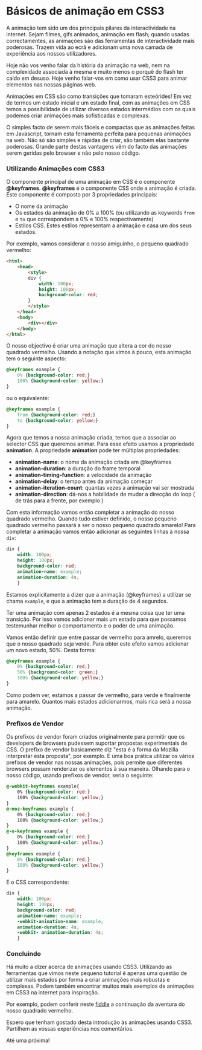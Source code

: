 # Básicos de animação em CSS3

A animação tem sido um dos principais pilares da interactividade na internet. Sejam filmes, gifs animados, animação em flash; quando usadas correctamentes, as animações são das ferramentas de interactividade mais poderosas. Trazem vida ao ecrã e adicionam uma nova camada de experiência aos nossos utilizadores.

Hoje não vos venho falar da história da animação na web, nem na complexidade associada à mesma e muito menos o porquê do flash ter caído em desuso. Hoje venho falar-vos em como usar CSS3 para animar elementos nas nossas páginas web.

Animações em CSS são como transições que tomaram esteórides! Em vez de termos um estado inicial e um estado final, com as animações em CSS temos a possibilidade de utilizar diversos estados intermédios com os quais podemos criar animações mais sofisticadas e complexas.

O simples facto de serem mais fáceis e compactas que as animações feitas em Javascript, tornam esta ferramenta perfeita para pequenas animações na web. Não só são simples e rápidas de criar, são também elas bastante poderosas. Grande parte destas vantagens vêm do facto das animações serem geridas pelo browser e não pelo nosso código.

### Utilizando Animações com CSS3
O componente principal de uma animação em CSS é o componente **@keyframes**. **@keyframes** é o componente CSS onde a animação é criada. Este componente é composto por 3 propriedades principais:

* O nome da animação
* Os estados da animação de 0% a 100% (ou utilizando as keywords `from` e `to` que correspondem a 0% e 100% respectivamente)
* Estilos CSS. Estes estilos representam a animação e casa um dos seus estados.

Por exemplo, vamos considerar o nosso amiguinho, o pequeno quadrado vermelho:

```html
<html>
    <head>
        <style> 
        div {
            width: 100px;
            height: 100px;
            background-color: red;
        }
        </style>
    </head>
    <body>
        <div></div>
    </body>
</html>
```

O nosso objectivo é criar uma animação que altera a cor do nosso quadrado vermelho. Usando a notação que vimos à pouco, esta animação tem o seguinte aspecto:

```css
@keyframes example {
    0% {background-color: red;}
    100% {background-color: yellow;}
}
```
ou o equivalente:

```css
@keyframes example {
    from {background-color: red;}
    to {background-color: yellow;}
}
``` 

Agora que temos a nossa animação criada, temos que a associar ao selector CSS que queremos animar. Para esse efeito usamos a propriedade **animation**. A propriedade **animation** pode ter múltiplas propriedades:

* **animation-name**: o nome da animação criada em @keyframes
* **animation-duration**: a duração do frame temporal
* **animation-timing-function**: a velocidade da animação
* **animation-delay**: o tempo antes da animação começar
* **animation-iteration-count**: quantas vezes a animação vai ser mostrada
* **animation-direction**: dá-nos a habilidade de mudar a direcção do loop ( de trás para a frente, por exemplo )

Com esta informação vamos então completar a animação do nosso quadrado vermelho. Quando tudo estiver definido, o nosso pequeno quadrado vermelho passará a ser o nosso pequeno quadrado amarelo! Para completar a animação vamos então adicionar as seguintes linhas à nossa `div`:

```css
div {
    width: 100px;
    height: 100px;
    background-color: red;
    animation-name: example;
    animation-duration: 4s;
    }
```

Estamos explicitamente a dizer que a animação (@keyframes) a utilizar se chama `example`, e que a animação tem a duração de 4 segundos.

Ter uma animação com apenas 2 estados é a mesma coisa que ter uma transição. Por isso vamos adicionar mais um estado para que possamos testemunhar melhor o comportamento e o poder de uma animação.

Vamos então definir que entre passar de vermelho para amrelo, queremos que o nosso quadrado seja verde. Para obter este efeito vamos adicionar um novo estado, 50%. Desta forma:

```css
@keyframes example {
    0% {background-color: red;}
    50% {background-color: green;}
    100% {background-color: yellow;}
}
```

Como podem ver, estamos a passar de vermelho, para verde e finalmente para amarelo. Quantos mais estados adicionarmos, mais rica será a nossa animação.

### Prefixos de Vendor
Os prefixos de vendor foram criados originalmente para permitir que os developers de browsers pudessem suportar propostas experimentais de CSS. O prefixo de vendor basicamente diz "esta é a forma da Mozilla interpretar esta proposta", por exemplo.
É uma boa prática utilizar os vários prefixos de vendor nas nossas animações, pois permite que diferentes browsers possam renderizar os elementos à sua maneira. Olhando para o nosso código, usando prefixos de vendor, seria o seguinte:

```css
@-webkit-keyframes example{
    0% {background-color: red;}
    100% {background-color: yellow;}
}
@-moz-keyframes example {
    0% {background-color: red;}
    100% {background-color: yellow;}
}
@-o-keyframes example {
    0% {background-color: red;}
    100% {background-color: yellow;}
}
@keyframes example {
    0% {background-color: red;}
    100% {background-color: yellow;}
}
```
E o CSS correspondente:

```css
div {
    width: 100px;
    height: 100px;
    background-color: red;
    animation-name: example;
    -webkit-animation-name: example;
    animation-duration: 4s;
    -webkit- animation-duration: 4s;
    }
```
 ### Concluindo
Há muito a dizer acerca de animações usando CSS3. Utilizando as ferramentas que vimos neste pequeno tutorial é apenas uma questão de utilizar mais estados por forma a criar animações mais robustas e complexas. Podem também encontrar muitos mais exemplos de animações em CSS3 na internet para inspiração. 

Por exemplo, podem conferir neste [fiddle](https://jsfiddle.net/DailyMatters/vpet4v1e/) a continuação da aventura do nosso quadrado vermelho.

Espero que tenham gostado desta introdução às animações usando CSS3. Partilhem as vossas experiências nos comentários.

Até uma próxima!




